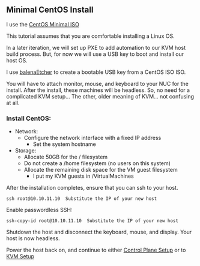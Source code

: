## Minimal CentOS Install

I use the [CentOS Minimal ISO](http://isoredirect.centos.org/centos/7/isos/x86_64/CentOS-7-x86_64-Minimal-1810.iso)

This tutorial assumes that you are comfortable installing a Linux OS.

In a later iteration, we will set up PXE to add automation to our KVM host build process.  But, for now we will use a USB key to boot and install our host OS.

I use [balenaEtcher](https://www.balena.io/etcher/) to create a bootable USB key from a CentOS ISO ISO.

You will have to attach monitor, mouse, and keyboard to your NUC for the install.  After the install, these machines will be headless.  So, no need for a complicated KVM setup...  The other, older meaning of KVM...  not confusing at all.

### Install CentOS:

* Network:
  * Configure the network interface with a fixed IP address
    * Set the system hostname
* Storage:
  * Allocate 50GB for the / filesystem
  * Do not create a /home filesystem (no users on this system)
  * Allocate the remaining disk space for the VM guest filesystem
    * I put my KVM guests in /VirtualMachines 

After the installation completes, ensure that you can ssh to your host.

    ssh root@10.10.11.10  Substitute the IP of your new host

Enable passwordless SSH:

    ssh-copy-id root@10.10.11.10  Substitute the IP of your new host


Shutdown the host and disconnect the keyboard, mouse, and display.  Your host is now headless.  

Power the host back on, and continue to either [Control Plane Setup](Control_Plane/README.md) or to [KVM Setup](KVM_Config.md)
